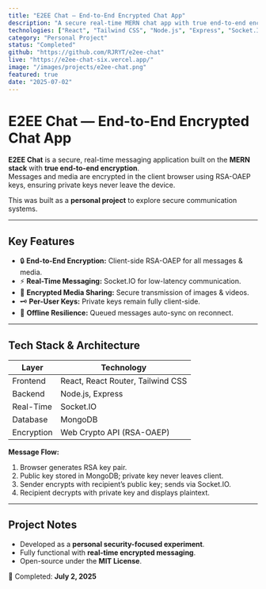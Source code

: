 ```yaml
---
title: "E2EE Chat — End-to-End Encrypted Chat App"
description: "A secure real-time MERN chat app with true end-to-end encryption using client-side RSA-OAEP, built as a personal project."
technologies: ["React", "Tailwind CSS", "Node.js", "Express", "Socket.IO", "MongoDB", "Web Crypto API (RSA-OAEP)"]
category: "Personal Project"
status: "Completed"
github: "https://github.com/RJRYT/e2ee-chat"
live: "https://e2ee-chat-six.vercel.app/"
image: "/images/projects/e2ee-chat.png"
featured: true
date: "2025-07-02"
---
```


# E2EE Chat — End-to-End Encrypted Chat App

**E2EE Chat** is a secure, real-time messaging application built on the **MERN stack** with **true end-to-end encryption**.  
Messages and media are encrypted in the client browser using RSA-OAEP keys, ensuring private keys never leave the device.  

This was built as a **personal project** to explore secure communication systems.

---

## Key Features

- 🔒 **End-to-End Encryption:** Client-side RSA-OAEP for all messages & media.  
- ⚡ **Real-Time Messaging:** Socket.IO for low-latency communication.  
- 📁 **Encrypted Media Sharing:** Secure transmission of images & videos.  
- 🗝️ **Per-User Keys:** Private keys remain fully client-side.  
- 🔄 **Offline Resilience:** Queued messages auto-sync on reconnect.  

---

## Tech Stack & Architecture

| Layer      | Technology                        |
| ---------- | --------------------------------- |
| Frontend   | React, React Router, Tailwind CSS |
| Backend    | Node.js, Express                  |
| Real-Time  | Socket.IO                         |
| Database   | MongoDB                           |
| Encryption | Web Crypto API (RSA-OAEP)         |

**Message Flow:**  
1. Browser generates RSA key pair.  
2. Public key stored in MongoDB; private key never leaves client.  
3. Sender encrypts with recipient’s public key; sends via Socket.IO.  
4. Recipient decrypts with private key and displays plaintext.  

---

## Project Notes

- Developed as a **personal security-focused experiment**.  
- Fully functional with **real-time encrypted messaging**.  
- Open-source under the **MIT License**.  

📅 Completed: **July 2, 2025**  
